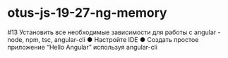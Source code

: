 # otus-js-19-27-ng-memory

#13 Установить все необходимые зависимости для
    работы с angular - node, npm, tsc, angular-cli
    ●
    Настройте IDE
    ●
    Создать простое приложение “Hello Angular”
    используя angular-cli